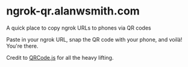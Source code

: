 # ngrok-qr.alanwsmith.com

A quick place to copy ngrok URLs to phones via QR codes

Paste in your ngrok URL, snap the QR code with your phone, and voilà! You're there.

Credit to [QRCode.js](https://github.com/davidshimjs/qrcodejs) for all the heavy lifting.




